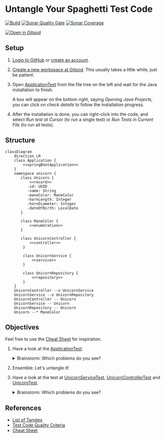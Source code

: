 # Untangle Your Spaghetti Test Code

[![Build](https://github.com/mkutz/untangle-your-spaghetti-test-code/actions/workflows/build.yml/badge.svg)](https://github.com/mkutz/untangle-your-spaghetti-test-code/actions/workflows/build.yml)
[![Sonar Quality Gate](https://img.shields.io/sonar/quality_gate/mkutz_untangle-your-spaghetti-test-code?server=https%3A%2F%2Fsonarcloud.io)](https://sonarcloud.io/dashboard?id=mkutz_untangle-your-spaghetti-test-code)
[![Sonar Coverage](https://img.shields.io/sonar/coverage/mkutz_untangle-your-spaghetti-test-code?server=http%3A%2F%2Fsonarcloud.io)](https://sonarcloud.io/dashboard?id=mkutz_untangle-your-spaghetti-test-code)

[![Open in Gitpod](https://gitpod.io/button/open-in-gitpod.svg)](https://gitpod.io/?autostart=true#https://github.com/mkutz/untangle-your-spaghetti-test-code)

## Setup

1. [Login to GitHub](https://github.com/login) or [create an account](https://github.com/join).

2. [Create a new workspace at Gitpod](https://gitpod.io/new/#https://github.com/mkutz/untangle-your-spaghetti-test-code).
   This usually takes a little while, just be patient.

3. Open [ApplicationTest] from the file tree on the left and wait for the Java installation to finish.

   A box will appear on the bottom right, saying _Opening Java Projects_, you can click on _check details_ to follow the installation progress.

4. After the installation is done, you can right-click into the code, and select _Run test at Cursor_ (to run a single test) or _Run Tests in Current File_ (to run all tests).

## Structure

```mermaid
classDiagram
    direction LR
    class Application {
        <<springBootApplication>>
    }
    namespace unicorn {
       class Unicorn {
           <<record>>
          -id: UUID
          -name: String
          -maneColor: ManeColor
          -hornLength: Integer
          -hornDiameter: Integer
          -dateOfBirth: LocalDate
       }

       class ManeColor {
           <<enumeration>>
       }

       class UnicornController {
           <<controller>>
        }

        class UnicornService {
            <<service>>
        }

        class UnicornRepository {
            <<repository>>
        }
    }
    UnicornController --o UnicornService
    UnicornService --o UnicornRepository
    UnicornController -- Unicorn
    UnicornService -- Unicorn
    UnicornRepository -- Unicorn
    Unicorn --* ManeColor
```

## Objectives

Feel free to use the [Cheat Sheet] for inspiration.

1. Have a look at the [ApplicationTest].

   <details><summary>Brainstorm: Which problems do you see?</summary>

   - Do you understand **what's being tested**?

   - Is there a proper **arrange, act, assert structure** in the test cases?

   - Are the **names of test cases and variables** consistent?

     Does it help to understand implications of failures?

     Does it help to find the corresponding code?

   - Do you understand **how the test works technically**?

   - Do you see **where the test data is coming from**?

   - Which **code duplications** do you find?

     How would you reduce them?

   - Are the [Test Code Quality Criteria](TESTCODE_QUALITY_CRITERIA.md) applied?

   </details>

2. Ensemble: Let's untangle it!

3. Have a look at the test at [UnicornServiceTest], [UnicornControllerTest] and [UnicornTest].

   <details><summary>Brainstorm: Which problems do you see?</summary>

   - Which **layer of the testing pyramid** is this test on?

     Is the layer appropriate for the test cases?
     Can we move tests here?

     </details>

## References

- [List of Tangles](TANGLES.md)
- [Test Code Quality Criteria](TESTCODE_QUALITY_CRITERIA.md)
- [Cheat Sheet]

[ApplicationTest]: <src/test/java/com/agiletestingdays/untangletestcode/unicornservice/ApplicationTest.java>
[UnicornControllerTest]: <src/test/java/com/agiletestingdays/untangletestcode/unicornservice/unicorn/UnicornControllerTest.java>
[UnicornServiceTest]: <src/test/java/com/agiletestingdays/untangletestcode/unicornservice/unicorn/UnicornServiceTest.java>
[UnicornTest]: <src/test/java/com/agiletestingdays/untangletestcode/unicornservice/unicorn/UnicornTest.java>
[data.sql]: <src/test/resources/data.sql>
[Cheat Sheet]: <cheat-sheet.pdf>
[Baeldung on Instancio]: <https://www.baeldung.com/java-test-data-instancio>
[Instancio]: <https://www.instancio.org/>
